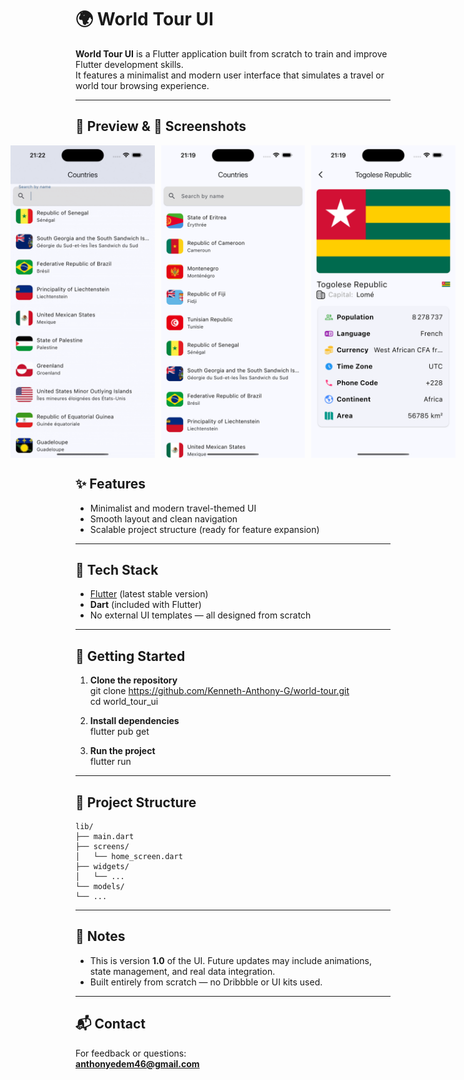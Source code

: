 # 🌍 World Tour UI

**World Tour UI** is a Flutter application built from scratch to train and improve Flutter development skills.  
It features a minimalist and modern user interface that simulates a travel or world tour browsing experience.

---
## 🎥 Preview & 📸 Screenshots

<div align="center">
  <div style="display: flex; justify-content: center; gap: 10px; align-items: center;">
    <img src="assets/screenshots/preview.gif" alt="Preview" height="500"/>
    <img src="assets/screenshots/home.png" alt="Home" height="500"/>
    <img src="assets/screenshots/detail.png" alt="Details" height="500"/>
  </div>
</div>

## ✨ Features

- Minimalist and modern travel-themed UI
- Smooth layout and clean navigation
- Scalable project structure (ready for feature expansion)

---

## 🧰 Tech Stack

- [Flutter][flutter] (latest stable version)
- **Dart** (included with Flutter)
- No external UI templates — all designed from scratch


[flutter]: https://flutter.dev/docs/get-started/install

---

## 🚀 Getting Started

1. **Clone the repository**  
   git clone https://github.com/Kenneth-Anthony-G/world-tour.git  
   cd world_tour_ui

2. **Install dependencies**  
   flutter pub get

3. **Run the project**  
   flutter run

---

## 📁 Project Structure
```
lib/  
├── main.dart  
├── screens/  
│   └── home_screen.dart  
├── widgets/  
│   └── ...  
└── models/  
└── ... 
```

---

## 📌 Notes

- This is version **1.0** of the UI. Future updates may include animations, state management, and real data integration.
- Built entirely from scratch — no Dribbble or UI kits used.

---

## 📬 Contact

For feedback or questions:  
**anthonyedem46@gmail.com**
